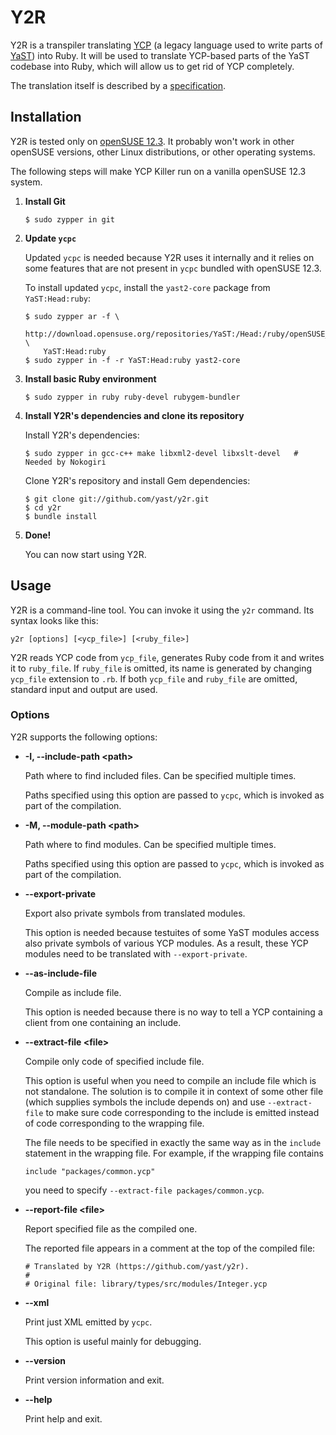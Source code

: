 Y2R
===

Y2R is a transpiler translating
[YCP](http://doc.opensuse.org/projects/YaST/SLES10/tdg/Book-YCPLanguage.html) (a
legacy language used to write parts of
[YaST](http://en.opensuse.org/Portal:YaST)) into Ruby. It will be used to
translate YCP-based parts of the YaST codebase into Ruby, which will allow us to
get rid of YCP completely.

The translation itself is described by a
[specification](https://github.com/yast/y2r/blob/master/spec/y2r_spec.md).

Installation
------------

Y2R is tested only on [openSUSE 12.3](http://en.opensuse.org/Portal:12.3). It
probably won't work in other openSUSE versions, other Linux distributions, or
other operating systems.

The following steps will make YCP Killer run on a vanilla openSUSE 12.3 system.

  1. **Install Git**

         $ sudo zypper in git

  2. **Update `ycpc`**

     Updated `ycpc` is needed because Y2R uses it internally and it relies on
     some features that are not present in `ycpc` bundled with openSUSE 12.3.

     To install updated `ycpc`, install the `yast2-core` package from
     `YaST:Head:ruby`:

         $ sudo zypper ar -f \
             http://download.opensuse.org/repositories/YaST:/Head:/ruby/openSUSE_12.3/ \
             YaST:Head:ruby
         $ sudo zypper in -f -r YaST:Head:ruby yast2-core

  3. **Install basic Ruby environment**

         $ sudo zypper in ruby ruby-devel rubygem-bundler

  4. **Install Y2R's dependencies and clone its repository**

     Install Y2R's dependencies:

         $ sudo zypper in gcc-c++ make libxml2-devel libxslt-devel   # Needed by Nokogiri

     Clone Y2R's repository and install Gem dependencies:

         $ git clone git://github.com/yast/y2r.git
         $ cd y2r
         $ bundle install

  5. **Done!**

     You can now start using Y2R.

Usage
-----

Y2R is a command-line tool. You can invoke it using the `y2r` command. Its
syntax looks like this:

    y2r [options] [<ycp_file>] [<ruby_file>]

Y2R reads YCP code from `ycp_file`, generates Ruby code from it and writes it to
`ruby_file`. If `ruby_file` is omitted, its name is generated by changing
`ycp_file` extension to `.rb`. If both `ycp_file` and `ruby_file` are omitted,
standard input and output are used.

### Options

Y2R supports the following options:

  * **-I, --include-path \<path\>**

    Path where to find included files. Can be specified multiple times.

    Paths specified using this option are passed to `ycpc`, which is invoked as
    part of the compilation.

  * **-M, --module-path \<path\>**

    Path where to find modules. Can be specified multiple times.

    Paths specified using this option are passed to `ycpc`, which is invoked as
    part of the compilation.

  * **--export-private**

    Export also private symbols from translated modules.

    This option is needed because testuites of some YaST modules access also
    private symbols of various YCP modules. As a result, these YCP modules need
    to be translated with `--export-private`.

  * **--as-include-file**

    Compile as include file.

    This option is needed because there is no way to tell a YCP containing a
    client from one containing an include.

  * **--extract-file \<file\>**

    Compile only code of specified include file.

    This option is useful when you need to compile an include file which is not
    standalone. The solution is to compile it in context of some other file
    (which supplies symbols the include depends on) and use `--extract-file` to
    make sure code corresponding to the include is emitted instead of code
    corresponding to the wrapping file.

    The file needs to be specified in exactly the same way as in the `include`
    statement in the wrapping file. For example, if the wrapping file contains

        include "packages/common.ycp"

    you need to specify `--extract-file packages/common.ycp`.

  * **--report-file \<file\>**

    Report specified file as the compiled one.

    The reported file appears in a comment at the top of the compiled file:

        # Translated by Y2R (https://github.com/yast/y2r).
        #
        # Original file: library/types/src/modules/Integer.ycp

  * **--xml**

    Print just XML emitted by `ycpc`.

    This option is useful mainly for debugging.

  * **--version**

    Print version information and exit.

  * **--help**

    Print help and exit.
